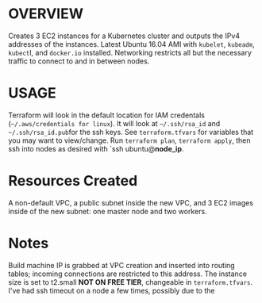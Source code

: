 
# OVERVIEW
Creates 3 EC2 instances for a Kubernetes cluster and outputs the IPv4 addresses of the instances.  Latest Ubuntu 16.04 AMI with `kubelet`, `kubeadm`, `kubect`l, and `docker.io` installed. Networking restricts all but the necessary traffic to connect to and in between nodes. 

# USAGE
Terraform will look in the default location for IAM credentals (`~/.aws/credentials for linux`). It will look at `~/.ssh/rsa_id` and `~/.ssh/rsa_id.pub`for the ssh keys. See `terraform.tfvars` for variables that you may want to view/change. Run `terraform plan`, `terraform apply`, then ssh into nodes as desired with `ssh ubuntu@__node_ip__.

# Resources Created
A non-default VPC, a public subnet inside the new VPC, and 3 EC2 images inside of the new subnet: one master node and two workers. 

# Notes
Build machine IP is grabbed at VPC creation and inserted into routing tables; incoming connections are restricted to this address. The instance size is set to t2.small **NOT ON FREE TIER**, changeable in `terraform.tfvars`. I've had ssh timeout on a node a few times, possibly due to the 